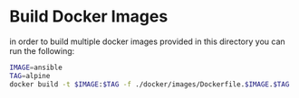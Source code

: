 # Build Docker Images
in order to build multiple docker images provided in this directory you can run the following:
```sh
IMAGE=ansible
TAG=alpine
docker build -t $IMAGE:$TAG -f ./docker/images/Dockerfile.$IMAGE.$TAG ./docker/images/
```